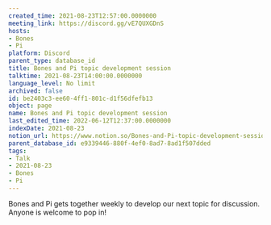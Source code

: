 ```yaml
---
created_time: 2021-08-23T12:57:00.0000000
meeting_link: https://discord.gg/vE7QUXGDnS
hosts:
- Bones
- Pi
platform: Discord
parent_type: database_id
title: Bones and Pi topic development session
talktime: 2021-08-23T14:00:00.0000000
language_level: No limit
archived: false
id: be2403c3-ee60-4ff1-801c-d1f56dfefb13
object: page
name: Bones and Pi topic development session
last_edited_time: 2022-06-12T12:37:00.0000000
indexDate: 2021-08-23
notion_url: https://www.notion.so/Bones-and-Pi-topic-development-session-be2403c3ee604ff1801cd1f56dfefb13
parent_database_id: e9339446-880f-4ef0-8ad7-8ad1f507dded
tags:
- Talk
- 2021-08-23
- Bones
- Pi
---
```


Bones and Pi gets together weekly to develop our next topic for discussion.
Anyone is welcome to pop in!










